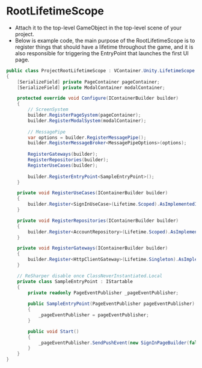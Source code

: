 # RootLifetimeScope

- Attach it to the top-level GameObject in the top-level scene of your project.
- Below is example code, the main purpose of the RootLifetimeScope is to register things that should have a lifetime throughout the game, and it is also responsible for triggering the EntryPoint that launches the first UI page.

```csharp
public class ProjectRootLifetimeScope : VContainer.Unity.LifetimeScope
{
    [SerializeField] private PageContainer pageContainer;
    [SerializeField] private ModalContainer modalContainer;

    protected override void Configure(IContainerBuilder builder)
    {
        // ScreenSystem
        builder.RegisterPageSystem(pageContainer);
        builder.RegisterModalSystem(modalContainer);
    
        // MessagePipe
        var options = builder.RegisterMessagePipe();
        builder.RegisterMessageBroker<MessagePipeOptions>(options);
        
        RegisterGateways(builder);
        RegisterRepositories(builder);
        RegisterUseCases(builder);
        
        builder.RegisterEntryPoint<SampleEntryPoint>();
    }

    private void RegisterUseCases(IContainerBuilder builder)
    {
        builder.Register<SignInUseCase>(Lifetime.Scoped).AsImplementedInterfaces();
    }

    private void RegisterRepositories(IContainerBuilder builder)
    {
        builder.Register<AccountRepository>(Lifetime.Scoped).AsImplementedInterfaces();
    }

    private void RegisterGateways(IContainerBuilder builder)
    {
        builder.Register<HttpClientGateway>(Lifetime.Singleton).AsImplementedInterfaces();
    }

    // ReSharper disable once ClassNeverInstantiated.Local
    private class SampleEntryPoint : IStartable
    {
        private readonly PageEventPublisher _pageEventPublisher;
    
        public SampleEntryPoint(PageEventPublisher pageEventPublisher)
        {
            _pageEventPublisher = pageEventPublisher;
        }

        public void Start()
        {
            _pageEventPublisher.SendPushEvent(new SignInPageBuilder(false, false));
        }
    }
}
```


